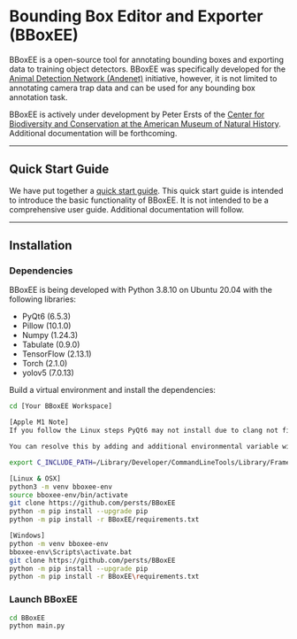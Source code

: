 # Bounding Box Editor and Exporter (BBoxEE)

BBoxEE is a open-source tool for annotating bounding boxes and exporting data to training object detectors. BBoxEE was specifically developed for the [Animal Detection Network (Andenet)]([http://biodiversityinformatics.amnh.org/ml4conservation/animal-detection-network/](https://www.amnh.org/research/center-for-biodiversity-conservation/research-and-conservation/biodiversity-informatics/machine-learning-for-conservation)) initiative, however, it is not limited to annotating camera trap data and can be used for any bounding box annotation task.

BBoxEE is actively under development by Peter Ersts of the [Center for Biodiversity and Conservation at the American Museum of Natural History](https://www.amnh.org/our-research/center-for-biodiversity-conservation). Additional documentation will be forthcoming.

------
## Quick Start Guide
We have put together a [quick start guide](https://github.com/persts/BBoxEE/blob/master/doc/Quick%20Start%20Guide.pdf). This quick start guide is intended to introduce the basic functionality of BBoxEE. It is not intended to be a comprehensive user guide. Additional documentation will follow.

------
## Installation

### Dependencies
BBoxEE is being developed with Python 3.8.10 on Ubuntu 20.04 with the following libraries:

* PyQt6 (6.5.3)
* Pillow (10.1.0)
* Numpy (1.24.3)
* Tabulate (0.9.0)
* TensorFlow (2.13.1)
* Torch (2.1.0)
* yolov5 (7.0.13)

Build a virtual environment and install the dependencies:
```bash
cd [Your BBoxEE Workspace]

[Apple M1 Note]
If you follow the Linux steps PyQt6 may not install due to clang not finding Python.h

You can resolve this by adding and additional environmental variable with the following:

export C_INCLUDE_PATH=/Library/Developer/CommandLineTools/Library/Frameworks/Python3.framework/Headers

[Linux & OSX]
python3 -m venv bboxee-env
source bboxee-env/bin/activate
git clone https://github.com/persts/BBoxEE
python -m pip install --upgrade pip
python -m pip install -r BBoxEE/requirements.txt

[Windows]
python -m venv bboxee-env
bboxee-env\Scripts\activate.bat
git clone https://github.com/persts/BBoxEE
python -m pip install --upgrade pip
python -m pip install -r BBoxEE\requirements.txt
```

### Launch BBoxEE
```bash
cd BBoxEE
python main.py
```
